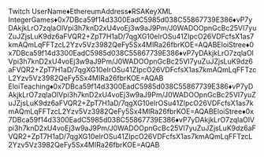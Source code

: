 Twitch UserName♦EthereumAddress♦RSAKeyXML
IntegerGames♦0x7DBca59f14d3300EadC5985d038C55867739E386♦<RSAKeyValue><Modulus>vP7yDAkjkLrO7zqlaOlVpi3h7knD2xU4voEj3w9aJ9Pm/J0WADOOpnGcBc25VI7yuZuJZjsLuK9dz6aFVQR2+ZpT7H1aD/7qgXG10eIrOSu41ZIpcO26VDFcfsX1as7kmAQmLqFFTzcL2Yzv5Vz3982QeFy5Sx4MIRa26fbrKOE=</Modulus><Exponent>AQAB</Exponent></RSAKeyValue>EloiStree♦0x7DBca59f14d3300EadC5985d038C55867739E386♦<RSAKeyValue><Modulus>vP7yDAkjkLrO7zqlaOlVpi3h7knD2xU4voEj3w9aJ9Pm/J0WADOOpnGcBc25VI7yuZuJZjsLuK9dz6aFVQR2+ZpT7H1aD/7qgXG10eIrOSu41ZIpcO26VDFcfsX1as7kmAQmLqFFTzcL2Yzv5Vz3982QeFy5Sx4MIRa26fbrKOE=</Modulus><Exponent>AQAB</Exponent></RSAKeyValue>
EloiTeaching♦0x7DBca59f14d3300EadC5985d038C55867739E386♦<RSAKeyValue><Modulus>vP7yDAkjkLrO7zqlaOlVpi3h7knD2xU4voEj3w9aJ9Pm/J0WADOOpnGcBc25VI7yuZuJZjsLuK9dz6aFVQR2+ZpT7H1aD/7qgXG10eIrOSu41ZIpcO26VDFcfsX1as7kmAQmLqFFTzcL2Yzv5Vz3982QeFy5Sx4MIRa26fbrKOE=</Modulus><Exponent>AQAB</Exponent></RSAKeyValue>EloiStree♦0x7DBca59f14d3300EadC5985d038C55867739E386♦<RSAKeyValue><Modulus>vP7yDAkjkLrO7zqlaOlVpi3h7knD2xU4voEj3w9aJ9Pm/J0WADOOpnGcBc25VI7yuZuJZjsLuK9dz6aFVQR2+ZpT7H1aD/7qgXG10eIrOSu41ZIpcO26VDFcfsX1as7kmAQmLqFFTzcL2Yzv5Vz3982QeFy5Sx4MIRa26fbrKOE=</Modulus><Exponent>AQAB</Exponent></RSAKeyValue>
